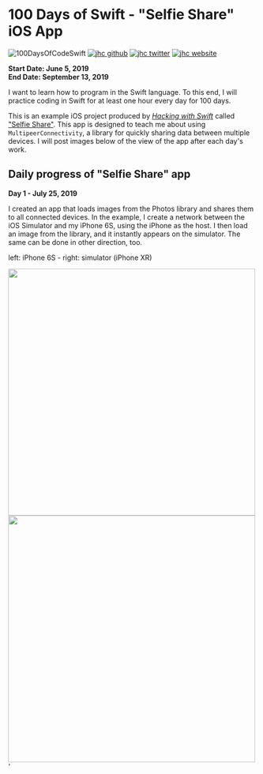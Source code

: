 # 100 Days of Swift - "Selfie Share" iOS App

![100DaysOfCodeSwift](https://img.shields.io/badge/100DaysOfCode-Swift-FA7343.svg?style=flat&logo=swift)
[![jhc github](https://img.shields.io/badge/GitHub-jhrcook-lightgrey.svg?style=flat&logo=github)](https://github.com/jhrcook)
[![jhc twitter](https://img.shields.io/badge/Twitter-JoshDoesaThing-00aced.svg?style=flat&logo=twitter)](https://twitter.com/JoshDoesa)
[![jhc website](https://img.shields.io/badge/Website-JoshDoesaThing-5087B2.svg?style=flat&logo=telegram)](https://www.joshdoesathing.com)

**Start Date: June 5, 2019  
End Date: September 13, 2019**

I want to learn how to program in the Swift language. To this end, I will practice coding in Swift for at least one hour every day for 100 days.

This is an example iOS project produced by [*Hacking with Swift*](https://www.hackingwithswift.com/read) called ["Selfie Share"](https://www.hackingwithswift.com/read/25/overview). This app is designed to teach me about using `MultipeerConnectivity`, a library for quickly sharing data between multiple devices. I will post images below of the view of the app after each day's work.

## Daily progress of "Selfie Share" app

**Day 1 - July 25, 2019**

I created an app that loads images from the Photos library and shares them to all connected devices. In the example, I create a network between the iOS Simulator and my iPhone 6S, using the iPhone as the host. I then load an image from the library, and it instantly appears on the simulator. The same can be done in other direction, too.

left: iPhone 6S - right: simulator (iPhone XR)

<img src="progress_screenshots/ezgif.com-video-to-gif_phone.gif" height="500"/>
<img src="progress_screenshots/Jul-25-2019 08-05-09_simulator.gif" height="500"/>'



